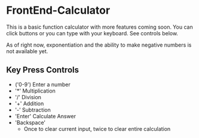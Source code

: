# FrontEnd-Calculator
 
This is a basic function calculator with more features coming soon. You can click buttons or you can type with your keyboard. See controls below.

As of right now, exponentiation and the ability to make negative numbers is not available yet. 



## Key Press Controls
* ('0-9') Enter a number
* '\*'    Multiplication
* '/'     Division
* '+'     Addition
* '-'     Subtraction
* 'Enter' Calculate Answer
* 'Backspace' 
    - Once to clear current input, twice to clear entire calculation


